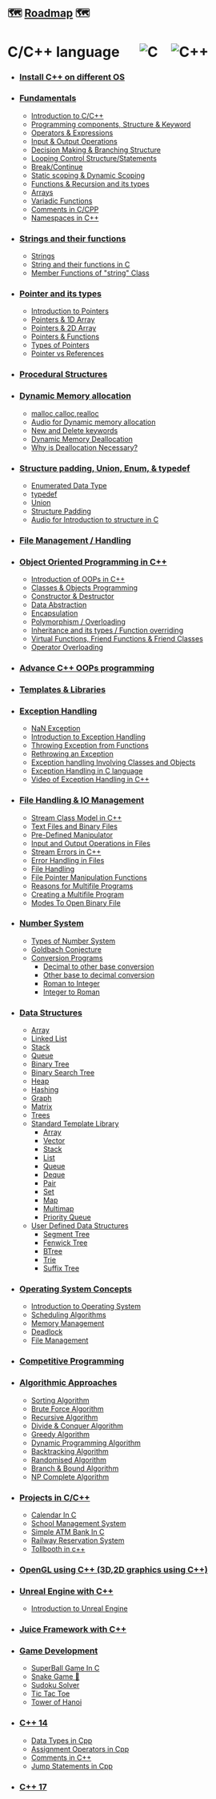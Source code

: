 
## :world_map: [Roadmap](https://whimsical.com/c-c-roadmap-XSXfAHap1m9Uo7y6hYmksB) :world_map:

# C/C++ language &nbsp;&nbsp;&nbsp;&nbsp; ![C](https://img.shields.io/badge/C-black?style=for-the-badge&logo=c&labelColor=black&color=404040) &nbsp;&nbsp; ![C++](https://img.shields.io/badge/CPP-blue?style=for-the-badge&logo=cplusplus&labelColor=006199)

- ### [Install C++ on different OS](Install%20C%2B%2B%20on%20different%20OS/)

- ### [Fundamentals](./Fundamentals/)

  - [Introduction to C/C++](./Fundamentals/Introduction%20to%20C/)
  - [Programming components, Structure & Keyword](./Fundamentals/Programming%20components%2C%20Structure%20%26%20Keyword/)
  - [Operators & Expressions](./Fundamentals/Operators%20%26%20Expressions/)
  - [Input & Output Operations](./Fundamentals/Input%20%26%20Output%20Operations/)
  - [Decision Making & Branching Structure](./Fundamentals/Decision%20Making%20%26%20Branching%20Structure/)
  - [Looping Control Structure/Statements](./Fundamentals/Looping%20Control%20Structure%20or%20Statements/)
  - [Break/Continue](./Fundamentals/Break%20or%20Continue/)
  - [Static scoping & Dynamic Scoping](./Fundamentals/Static%20scoping%20%26%20Dynamic%20Scoping/)
  - [Functions & Recursion and its types](./Fundamentals/Functions%20%26%20Recursion%20and%20its%20types/)
  - [Arrays](./Fundamentals/Arrays/)
  - [Variadic Functions](./Fundamentals/Variadic%20Functions)
  - [Comments in C/CPP](./Fundamentals/Comments%20in%20C_CPP)
  - [Namespaces in C++](./Fundamentals/Namespaces%20in%20C++)

- ### [Strings and their functions](./Strings%20and%20their%20functions/)
  - [Strings](./Strings%20and%20their%20functions/strings.md)
  - [String and their functions in C](./Strings%20and%20their%20functions/stringAndTheirFunctionsInC.md)
  - [Member Functions of "string" Class](./Strings%20and%20their%20functions/member-function-of-string-class.md)

- ### [Pointer and its types](./Pointer%20and%20its%20types/)
  - [Introduction to Pointers](./Pointer%20and%20its%20types/Introduction%20to%20Pointers)
  - [Pointers & 1D Array](./Pointer%20and%20its%20types/Pointers%20%26%201D%20Array)
  - [Pointers & 2D Array](./Pointer%20and%20its%20types/Pointers%20%26%202D%20Array)
  - [Pointers & Functions](./Pointer%20and%20its%20types/Pointers%20and%20Functions)
  - [Types of Pointers](./Pointer%20and%20its%20types/Types%20of%20Pointers)
  - [Pointer vs References](./Pointer%20and%20its%20types/pointervsreference.md)

- ### [Procedural Structures](./Procedural%20Structures/)

- ### [Dynamic Memory allocation](./Dynamic%20Memory%20allocation/)
  - [malloc,calloc,realloc](./Dynamic%20Memory%20allocation/malloc,calloc,realloc.md)
  - [Audio for Dynamic memory allocation](./Dynamic%20Memory%20allocation/Audio_Dynamic_memory_allocation.md) 
  - [New and Delete keywords](./Dynamic%20Memory%20allocation/new,delete.md)
  - [Dynamic Memory Deallocation](./Dynamic%20Memory%20allocation/dynamic-memory-deallocation.md)
  - [Why is Deallocation Necessary?](./Dynamic%20Memory%20allocation/why-is-deallocation-necessary.md)

- ### [Structure padding, Union, Enum, & typedef](./Structure%20padding%2C%20Union%2C%20Enum%2C%20%26%20typedef/)
  - [Enumerated Data Type](./Structure%20padding%2C%20Union%2C%20Enum%2C%20%26%20typedef/Enum.md)
  - [typedef](./Structure%20padding%2C%20Union%2C%20Enum%2C%20%26%20typedef/typedef.md)
  - [Union](./Structure%20padding%2C%20Union%2C%20Enum%2C%20%26%20typedef/Union.md)
  - [Structure Padding](./Structure%20padding%2C%20Union%2C%20Enum%2C%20%26%20typedef/Structure_Padding.md)
  - [Audio for Introduction to structure in C](./Structure%20padding%2C%20Union%2C%20Enum%2C%20%26%20typedef/Audio_Introduction_to_structure.md)

- ### [File Management / Handling](./File%20Management%20or%20Handling/)

- ### [Object Oriented Programming in C++](./OOPs%20in%20C++/)

  - [Introduction of OOPs in C++](./OOPs%20in%20C++/Introduction%20of%20OOPs%20in%20C%2B%2B/)
  - [Classes & Objects Programming](./OOPs%20in%20C++/Classes%20%26%20Objects%20Programming/)
  - [Constructor & Destructor](./OOPs%20in%20C++/Constructor%20%26%20Destructor/)
  - [Data Abstraction](./OOPs%20in%20C++/Data%20Abstraction/)
  - [Encapsulation](./OOPs%20in%20C++/Encapsulation/)
  - [Polymorphism / Overloading](./OOPs%20in%20C++/Polymorphism%20or%20Overloading/)
  - [Inheritance and its types / Function overriding](./OOPs%20in%20C++/Inheritance%20and%20its%20types%20or%20Function%20overriding/)
  - [Virtual Functions, Friend Functions & Friend Classes](./OOPs%20in%20C++/Virtual%20Functions%2C%20Friend%20Functions%20%26%20Friend%20Classes/)
  - [Operator Overloading](./OOPs%20in%20C++/Operator%20Overloading/)

- ### [Advance C++ OOPs programming](./Advance%20C%2B%2B%20OOPs%20programming/)

- ### [Templates & Libraries](./Templates%20%26%20Libraries/)

- ### [Exception Handling](./Exception%20Handling/)
  - [NaN Exception](./Exception%20Handling/NaN.md)
  - [Introduction to Exception Handling](./Exception%20Handling/Exception_Handling_C-Cpp.md)
  - [Throwing Exception from Functions](./Exception%20Handling/throwing-exceptions-from-functions.md)
  - [Rethrowing an Exception](./Exception%20Handling/rethrowing-an-exception.md)
  - [Exception handling Involving Classes and Objects](./Exception%20Handling/exception-handling-with-classes-and-objects.md)
  - [Exception Handling in C language](./Exception%20Handling/Exception_Handling_in_C.md)
  - [Video of Exception Handling in C++](./Exception%20Handling/VIDEO_Exception%20Handling%20in%20C++/Video_Exception_handling_in_C++.md)

- ### [File Handling & IO Management](./File%20Handling%20%26%20IO%20Management/)
  - [Stream Class Model in C++](./File%20Handling%20%26%20IO%20Management/stream-class-model.md)
  - [Text Files and Binary Files](./File%20Handling%20%26%20IO%20Management/textfiles-and-binaryfiles.md)
  - [Pre-Defined Manipulator](./File%20Handling%20%26%20IO%20Management/pre-defined-manipulators.md)
  - [Input and Output Operations in Files](./File%20Handling%20%26%20IO%20Management/input-and-output-operations.md)
  - [Stream Errors in C++](./File%20Handling%20%26%20IO%20Management/Stream-Errors.md)
  - [Error Handling in Files](./File%20Handling%20%26%20IO%20Management/error-handling-in-files.md)
  - [File Handling](./File%20Handling%20%26%20IO%20Management/file_haandling.md)
  - [File Pointer Manipulation Functions](./File%20Handling%20%26%20IO%20Management/file-pointer-manipulation-functions.md)
  - [Reasons for Multifile Programs](./File%20Handling%20%26%20IO%20Management/Reasons-for-Multifile-Programs.md)
  - [Creating a Multifile Program](./File%20Handling%20%26%20IO%20Management/Creating-a-Multifile-Program.md)
  - [Modes To Open Binary File](./File%20Handling%20%26%20IO%20Management/Modes_to_open_binary_file.md)


- ### [Number System](./Number%20System/)
  - [Types of Number System](./Number%20System/num_sys.md)
  - [Goldbach Conjecture](./Number%20System/Goldbach%20Conjecture.md)
  - [Conversion Programs](./Number%20System/Conversion-Programs)  
    - [Decimal to other base conversion](./Number%20System/Conversion-Programs/Decimal-to-other-base-conversion.md)
    - [Other base to decimal conversion](./Number%20System/Conversion-Programs/Other-base-to-Decimal-Conversion.md)
    - [Roman to Integer](./Number%20System/Conversion-Programs/roman_to_integer.md)
    - [Integer to Roman](./Number%20System/Conversion-Programs/integer_to_roman.md)

- ### [Data Structures](./Data%20Structures/)

  - [Array](./Data%20Structures/Array)
  - [Linked List](./Data%20Structures/Linked%20List)
  - [Stack](./Data%20Structures/Stack)
  - [Queue](./Data%20Structures/Queue)
  - [Binary Tree](./Data%20Structures/Binary%20Tree)
  - [Binary Search Tree](./Data%20Structures/Binary%20Search%20Tree)
  - [Heap](./Data%20Structures/Heap)
  - [Hashing](./Data%20Structures/Hashing)
  - [Graph](./Data%20Structures/Graph)
  - [Matrix](./Data%20Structures/Matrix)
  - [Trees](./Data%20Structures/Trees)
  - [Standard Template Library](./Data%20Structures/Standard%20Template%20Library)
    - [Array](./Data%20Structures/Standard%20Template%20Library/Array/)
    - [Vector](./Data%20Structures/Standard%20Template%20Library/Vector/)
    - [Stack](./Data%20Structures/Standard%20Template%20Library/Stack/)
    - [List](./Data%20Structures/Standard%20Template%20Library/STL-LISTS.md)
    - [Queue](./Data%20Structures/Standard%20Template%20Library/queue/)
    - [Deque](./Data%20Structures/Standard%20Template%20Library/Deque/)
    - [Pair](./Data%20Structures/Standard%20Template%20Library/pair.md)
    - [Set](./Data%20Structures/Standard%20Template%20Library/Set.md)
    - [Map](./Data%20Structures/Standard%20Template%20Library/Maps)
    - [Multimap](./Data%20Structures/Standard%20Template%20Library/#)
    - [Priority Queue](./Data%20Structures/Standard%20Template%20Library/Priority_Queue/)
  - [User Defined Data Structures](./Data%20Structures/User%20Defined%20Data%20Structures/)
    - [Segment Tree](./Data%20Structures/User%20Defined%20Data%20Structures/Segment%20Tree)
    - [Fenwick Tree](./Data%20Structures/User%20Defined%20Data%20Structures/Fenwick%20Tree)
    - [BTree](./Data%20Structures/User%20Defined%20Data%20Structures/#)
    - [Trie](./Data%20Structures/User%20Defined%20Data%20Structures/Trie)
    - [Suffix Tree](./Data%20Structures/User%20Defined%20Data%20Structures/#)

- ### [Operating System Concepts](./Operating%20System%20Concepts/)

  - [Introduction to Operating System](./Operating%20System%20Concepts/Introduction_to_OS)
  - [Scheduling Algorithms](./Operating%20System%20Concepts/#)
  - [Memory Management](./Operating%20System%20Concepts/#)
  - [Deadlock](./Operating%20System%20Concepts/#)
  - [File Management](./Operating%20System%20Concepts/#)

- ### [Competitive Programming](./Competitive%20Programming/)

- ### [Algorithmic Approaches](./Algorithmic%20Approaches/)

  - [Sorting Algorithm](./Algorithmic%20Approaches/Sorting)
  - [Brute Force Algorithm](./Algorithmic%20Approaches/Brute%20Force)
  - [Recursive Algorithm](./Algorithmic%20Approaches/Recursive)
  - [Divide & Conquer Algorithm](./Algorithmic%20Approaches/Divide%20%26%20Conquer)
  - [Greedy Algorithm](./Algorithmic%20Approaches/Greedy)
  - [Dynamic Programming Algorithm](./Algorithmic%20Approaches/Dynamic)
  - [Backtracking Algorithm](./Algorithmic%20Approaches/Backtracking)
  - [Randomised Algorithm](./Algorithmic%20Approaches/Randomised)
  - [Branch & Bound Algorithm](./Algorithmic%20Approaches/Branch%20%26%20Bound)
  - [NP Complete Algorithm](./Algorithmic%20Approaches/NP%20Completeness)

- ### [Projects in C/C++](./Projects%20in%20C_C++/)
  - [Calendar In C](./Projects%20in%20C_C++/Calendar_In_C.md)
  - [School Management System](./Projects%20in%20C_C++/School_Management_System.md)
  - [Simple ATM Bank In C](./Projects%20in%20C_C++/Simple_ATM_Bank_in_C.md)
  - [Railway Reservation System](./Projects%20in%20C_C++/Railway_Reservation_System.md)
  - [Tollbooth in c++](./Projects%20in%20C_C++/tollbooth.md)

- ### [OpenGL using C++ (3D,2D graphics using C++)](<OpenGL%20using%20C%2B%2B%20(3D%2C2D%20graphics%20using%20C%2B%2B)/>)

- ### [Unreal Engine with C++](./Unreal%20Engine%20with%20C%2B%2B/)
  - [Introduction to Unreal Engine](./Unreal%20Engine%20with%20C%2B%2B/Unreal%20Engine.md)

- ### [Juice Framework with C++](./Juice%20Framework%20with%20C%2B%2B/)

- ### [Game Development](./Game%20Development/)
  - [SuperBall Game In C](./Game%20Development/SuperBall_Game_In_C.md)
  - [Snake Game 🐍](./Game%20Development/snake_game.md)
  - [Sudoku Solver](./Game%20Development/SudokuSolver.md)
  - [Tic Tac Toe](./Game%20Development/TIC%20TAC%20TOE.md)
  - [Tower of Hanoi](./Game%20Development/tower_of_hanoi.md)


- ### [C++ 14](./C%2B%2B%2014/)
  - [Data Types in Cpp](./C%2B%2B%2014/Datatypes-cpp.md)
  - [Assignment Operators in Cpp](./C%2B%2B%2014/Assignment_Operators.md)
  - [Comments in C++](./C%2B%2B%2014/Comments-in-Cpp.md)
  - [Jump Statements in Cpp](./C%2B%2B%2014/Jump-Statements.md)


- ### [C++ 17](./C%2B%2B%2017/)  
  
<br />

